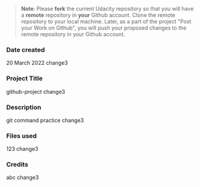 >**Note**: Please **fork** the current Udacity repository so that you will have a **remote** repository in **your** Github account. Clone the remote repository to your local machine. Later, as a part of the project "Post your Work on Github", you will push your proposed changes to the remote repository in your Github account.

### Date created
20 March 2022 change3

### Project Title
github-project change3

### Description
git command practice change3

### Files used
123 change3

### Credits
abc change3

